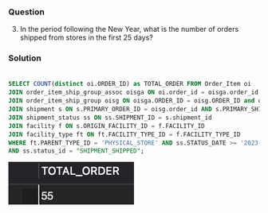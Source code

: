 ### Question
3. In the period following the New Year, what is the number of orders shipped from stores in the first 25 days?


### Solution

```sql

SELECT COUNT(distinct oi.ORDER_ID) as TOTAL_ORDER FROM Order_Item oi
JOIN order_item_ship_group_assoc oisga ON oi.order_id = oisga.order_id AND oi.order_item_seq_id = oisga.order_item_seq_id
JOIN order_item_ship_group oisg ON oisga.ORDER_ID = oisg.ORDER_ID and oisga.SHIP_GROUP_SEQ_ID = oisg.SHIP_GROUP_SEQ_ID 
JOIN shipment s ON s.PRIMARY_ORDER_ID = oisg.order_id AND s.PRIMARY_SHIP_GROUP_SEQ_ID = oisg.ship_group_seq_id
JOIN shipment_status ss ON ss.SHIPMENT_ID = s.shipment_id
JOIN facility f ON s.ORIGIN_FACILITY_ID = f.FACILITY_ID
JOIN facility_type ft ON ft.FACILITY_TYPE_ID = f.FACILITY_TYPE_ID
WHERE ft.PARENT_TYPE_ID = 'PHYSICAL_STORE' AND ss.STATUS_DATE >= '2023-01-01' AND ss.STATUS_DATE <=  '2023-01-25'
AND ss.status_id = "SHIPMENT_SHIPPED";


```

![Alt text](image.png)